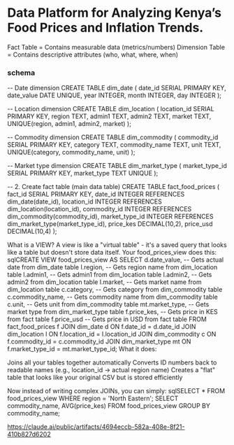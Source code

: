#  Data Platform for Analyzing Kenya’s Food Prices and Inflation Trends.

Fact Table = Contains measurable data (metrics/numbers)
Dimension Table = Contains descriptive attributes (who, what, where, when)


### schema
-- Date dimension
CREATE TABLE dim_date (
    date_id SERIAL PRIMARY KEY,
    date_value DATE UNIQUE,
    year INTEGER,
    month INTEGER,
    day INTEGER
);

-- Location dimension
CREATE TABLE dim_location (
    location_id SERIAL PRIMARY KEY,
    region TEXT,
    admin1 TEXT,
    admin2 TEXT,
    market TEXT,
    UNIQUE(region, admin1, admin2, market)
);

-- Commodity dimension
CREATE TABLE dim_commodity (
    commodity_id SERIAL PRIMARY KEY,
    category TEXT,
    commodity_name TEXT,
    unit TEXT,
    UNIQUE(category, commodity_name, unit)
);

-- Market type dimension
CREATE TABLE dim_market_type (
    market_type_id SERIAL PRIMARY KEY,
    market_type TEXT UNIQUE
);

-- 2. Create fact table (main data table)
CREATE TABLE fact_food_prices (
    fact_id SERIAL PRIMARY KEY,
    date_id INTEGER REFERENCES dim_date(date_id),
    location_id INTEGER REFERENCES dim_location(location_id),
    commodity_id INTEGER REFERENCES dim_commodity(commodity_id),
    market_type_id INTEGER REFERENCES dim_market_type(market_type_id),
    price_kes DECIMAL(10,2),
    price_usd DECIMAL(10,4)
);

What is a VIEW?
A view is like a "virtual table" - it's a saved query that looks like a table but doesn't store data itself.
Your food_prices_view does this:
sqlCREATE VIEW food_prices_view AS
SELECT 
    d.date_value,      -- Gets actual date from dim_date table
    l.region,          -- Gets region name from dim_location table
    l.admin1,          -- Gets admin1 from dim_location table
    l.admin2,          -- Gets admin2 from dim_location table
    l.market,          -- Gets market name from dim_location table
    c.category,        -- Gets category from dim_commodity table
    c.commodity_name,  -- Gets commodity name from dim_commodity table
    c.unit,            -- Gets unit from dim_commodity table
    mt.market_type,    -- Gets market type from dim_market_type table
    f.price_kes,       -- Gets price in KES from fact table
    f.price_usd        -- Gets price in USD from fact table
FROM fact_food_prices f
JOIN dim_date d ON f.date_id = d.date_id
JOIN dim_location l ON f.location_id = l.location_id
JOIN dim_commodity c ON f.commodity_id = c.commodity_id
JOIN dim_market_type mt ON f.market_type_id = mt.market_type_id;
What it does:

Joins all your tables together automatically
Converts ID numbers back to readable names (e.g., location_id → actual region name)
Creates a "flat" table that looks like your original CSV but is stored efficiently

Now instead of writing complex JOINs, you can simply:
sqlSELECT * FROM food_prices_view WHERE region = 'North Eastern';
SELECT commodity_name, AVG(price_kes) FROM food_prices_view GROUP BY commodity_name;

https://claude.ai/public/artifacts/4694eccb-582a-408e-8f21-410b827d6202